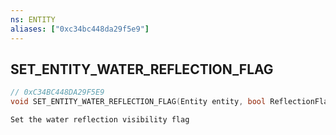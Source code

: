```yaml
---
ns: ENTITY
aliases: ["0xc34bc448da29f5e9"]
---
```

## SET_ENTITY_WATER_REFLECTION_FLAG

```c
// 0xC34BC448DA29F5E9
void SET_ENTITY_WATER_REFLECTION_FLAG(Entity entity, bool ReflectionFlag);
```

```
Set the water reflection visibility flag
```
